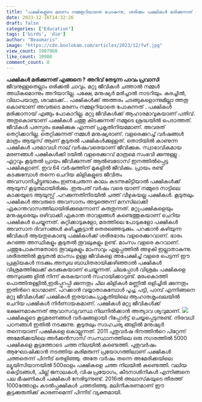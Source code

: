 ```yaml
---
title: "പക്ഷികളുടെ മരണം നമ്മളറിയാതെ പോകുന്നു, ശരിക്കും പക്ഷികൾ മരിക്കുന്നത് എങ്ങനെയാണ് ?"
date: 2023-12-16T14:32:26
draft: false
categories: ["Education"]
tags: ['birds', 'die']
author: "Beaumaris"
image: "https://cdn.boolokam.com/articles/2023/12/fwf.jpg"
view_count: 1907960
like_count: 10980
comment_count: 0
---
```


**പക്ഷികൾ മരിക്കുന്നത് എങ്ങനെ ?** **അറിവ് തേടുന്ന പാവം പ്രവാസി** ജീവനുള്ളതെല്ലാം ഒരിക്കല്‍ ചാവും. മറ്റു ജീവികൾ ചത്താൽ നമ്മൾ അധികമൊന്നും അറിയാറില്ല. പക്ഷേ, മനുഷ്യർ മരിച്ചാൽ നാടറിയും. കരച്ചിൽ, വിലാപയാത്ര, ശവമടക്ക്… പക്ഷികൾക്ക് അത്തരം ചടങ്ങുകളൊന്നുമില്ലാ ത്തതു കൊണ്ടാണ് അവരുടെ മരണം നമ്മളറിയാതെ പോകുന്നത് . പക്ഷികള്‍ മരിക്കാനായ് എങ്ങും പോകാറില്ല. മറ്റു ജീവികള്‍ക്ക് ആഹാരമാവുകയാണ് പതിവ്. അതുകൊണ്ടാണ് പക്ഷികള്‍ ചത്തു കിടക്കുന്നത് നമ്മുടെ ശ്രദ്ധയില്‍ പെടാത്തത്. ജീവികള്‍ പരസ്പരം ഭക്ഷിക്കുക എന്നത് പ്രകൃതിനിയമമാണ്. അവരത് തെറ്റിക്കാറില്ല. തെറ്റിക്കുന്നത് നമ്മള്‍ മനുഷ്യരാണ്. വളരെക്കുറച്ച് വര്‍ഷങ്ങള്‍ മാത്രം ആയുസ് ആണ് കൂടുതല്‍ പക്ഷികള്‍ക്കുള്ളത്. തൊടിയില്‍ കാണുന്ന പക്ഷികള്‍ പരമാവധി നാല് വര്‍ഷംവരെയാണ് ജീവിക്കുക. സ്വാഭാവികമായ മരണങ്ങള്‍ പക്ഷികള്‍ക്കി ടയില്‍ വളരെക്കുറവ് മാത്രമെ സംഭവി ക്കുന്നുള്ളു . ഏറ്റവും കൂടുതല്‍ പ്രായം ജീവിക്കുന്നത് ആല്‍ബട്രോസ് ഇനത്തില്‍പ്പെട്ട പക്ഷികളാണ്. ഇവ 64 വര്‍ഷത്തിന് മുകളില്‍ ജീവിക്കും. പ്രായം രണ്ട് കടക്കുമ്പോള്‍ തന്നെ ചെറിയ കിളികളുടെ ജീവിതം അവസാനിച്ചിട്ടുണ്ടാകും.ഇണചേരുന്ന കാലം കടന്നുകിട്ടിയാല്‍ പക്ഷികള്‍ക്ക് ആയുസ് കൂടുതലായിരിക്കും .ഇരുപത് വർഷം വരെ യാണ് നമ്മുടെ നാട്ടിലെ കാക്കയുടെ ആയുസ്സ് .പറക്കുന്നതിനിടയില്‍ ചത്ത് വീഴുകയല്ല പക്ഷികള്‍. കൂടുതലും പക്ഷികള്‍ അവരുടെ അവസാനം അടുത്തെന്ന് മനസിലാക്കി ഏകാന്തവാസത്തിലായിരിക്കുമെന്നാണ് കരുതുന്നത്. മറ്റുപക്ഷികളെയും മനുഷ്യരെയും ഒഴിവാക്കി ഏകാന്ത താവളങ്ങള്‍ കണ്ടെത്തുകയാണ് ചെറിയ പക്ഷികള്‍ ചെയ്യുന്നത്. കുറ്റിക്കാടുകളോ, മരത്തിലെ പോടുകളോ പക്ഷികള്‍ അവസാന ദിവസങ്ങള്‍ കഴിച്ചുകൂട്ടാന്‍ തെരഞ്ഞെടുക്കും. പറക്കാന്‍ കഴിയുന്ന ജീവികള്‍ ആയതുകൊണ്ടു പക്ഷികള്‍ക്ക് ശരീരഭാരം വളരെക്കുറവാണ്. ഭാരം കുറഞ്ഞ അസ്ഥികളും കൂടുതല്‍ തൂവലുകളും ഉണ്ട്. മാംസം വളരെ കുറവാണ്. ചത്തുപോകുന്നതോടെ തൂവലുകളും മാംസവും എളുപ്പത്തില്‍ അഴുകി ഇല്ലാതാകുന്നു. ശരീരത്തില്‍ കൂടുതല്‍ മാംസം ഉള്ള ജീവികളെ അപേക്ഷിച്ച് വളരെ പെട്ടന്ന് ഈ പ്രക്രിയകള്‍ നടക്കും.അസുഖ ബാധിതരായിക്കഴിഞ്ഞാല്‍ പക്ഷികള്‍ വിശ്രമത്തിലേക്ക് കടക്കുകയാണ് ചെയ്യുന്നത്. ചിലപ്പോള്‍ വിശ്രമം പക്ഷികളെ അസുഖങ്ങ ളില്‍ നിന്ന് കരകയറാന്‍ സഹായിക്കാറുണ്ട്. മരംകൊത്തി പൊത്തിനുള്ളില്‍,ഇരിപ്പുറപ്പി ക്കുന്നതും ചില കിളികള്‍ മണ്ണില്‍ ഒളിച്ചിരി ക്കുന്നതും ഇതിന്‍റെ ഭാഗമാണ്. പറക്കാന്‍ വയ്യാതാകുമ്പോള്‍ പൂച്ച, പട്ടി, പാമ്പ് എന്നിങ്ങനെ മറ്റു ജീവികള്‍ക്ക് പക്ഷികള്‍ ഇരയാകും.പ്രകൃതിയിലെ ആഹാരശൃംഖലയില്‍ ചെറിയ പക്ഷികള്‍ നിര്‍ണായകമാണ്. പക്ഷികള്‍ മറ്റു ജീവികള്‍ക്ക് ഭക്ഷണമാകുന്നത് ആവാസവ്യവസ്ഥ നിലനില്‍ക്കാന്‍ അത്യാവ ശ്യവുമാണ്. ![](https://cdn.boolokam.com/articles/2023/12/wffwg.jpg)പക്ഷികളുടെ കൂട്ടമരണങ്ങള്‍ വര്‍ഷങ്ങളായി റിപ്പോര്‍ട്ട് ചെയ്യപ്പെടുന്നുണ്ട്. നിരവധി പഠനങ്ങള്‍ ഇതില്‍ നടക്കുന്നു. കൂടുതലും സാഹചര്യ ങ്ങളില്‍ മനുഷ്യര്‍ തന്നെയാണ് പക്ഷികളെ കൊല്ലുന്നത്. 2011 പുതുവര്‍ഷ ദിനത്തിന്‍റെ പിറ്റേന്ന് അമേരിക്കയിലെ അര്‍ക്കന്‍സാസ് സംസ്ഥാനത്തിലെ ഒരു നഗരത്തില്‍ 5000 പക്ഷികളെ കൂട്ടത്തോടെ ചത്ത നിലയില്‍ കണ്ടെത്തി. പുതുവര്‍ഷം ആഘോഷിക്കാന്‍ നടത്തിയ കരിമരുന്ന് പ്രയോഗത്തിലാണ് പക്ഷികള്‍ ചത്തതെന്ന് പിന്നീട് തെളിഞ്ഞു. അതേ വര്‍ഷം തന്നെ അമേരിക്കയിലെ ല്യൂയിസിയാനയില്‍ 500ഓളം പക്ഷികളെ ചത്ത നിലയില്‍ കണ്ടെത്തി. വലിയ കെട്ടിടങ്ങള്‍, ചില്ല് ജനാലകള്‍, വിഷ പ്രയോഗം, കീടനാശിനികള്‍ എന്നിങ്ങനെ പല ഭീഷണികള്‍ പക്ഷികള്‍ നേരിടുന്നുണ്ട്. 2016ല്‍ അലാസ്‍കയുടെ തീരത്ത് 1000ത്തോളം കടല്‍പ്പക്ഷികള്‍ ചത്തടിഞ്ഞു. മലിനീകരണമാണ് ഈ കൂട്ടക്കുരുതിക്ക് കാരണമെന്ന് പിന്നീട് വ്യക്തമായി.
